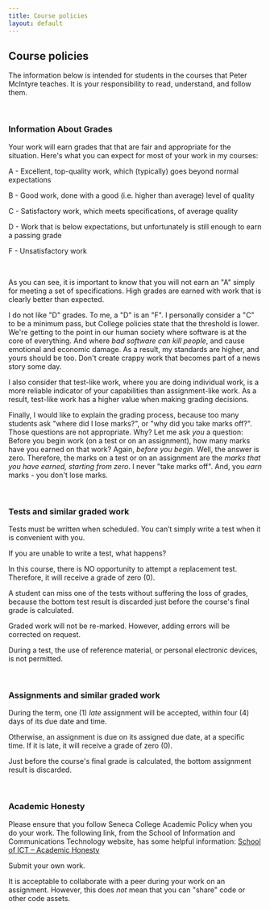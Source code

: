 ```yaml
---
title: Course policies
layout: default
---
```


## Course policies

The information below is intended for students in the courses that Peter McIntyre teaches. It is your responsibility to read, understand, and follow them.

<br>

### Information About Grades

Your work will earn grades that that are fair and appropriate for the situation. Here's what you can expect for most of your work in my courses:

A - Excellent, top-quality work, which (typically) goes beyond normal expectations

B - Good work, done with a good (i.e. higher than average) level of quality

C - Satisfactory work, which meets specifications, of average quality

D - Work that is below expectations, but unfortunately is still enough to earn a passing grade

F - Unsatisfactory work

<br>

As you can see, it is important to know that you will not earn an "A" simply for meeting a set of specifications. High grades are earned with work that is clearly better than expected.

I do not like "D" grades. To me, a "D" is an "F". I personally consider a "C" to be a minimum pass, but College policies state that the threshold is lower. We're getting to the point in our human society where software is at the core of everything. And where *bad software can kill people*, and cause emotional and economic damage. As a result, my standards are higher, and yours should be too. Don't create crappy work that becomes part of a news story some day.

I also consider that test-like work, where you are doing individual work, is a more reliable indicator of your capabilities than assignment-like work. As a result, test-like work has a higher value when making grading decisions.

Finally, I would like to explain the grading process, because too many students ask "where did I lose marks?", or "why did you take marks off?". Those questions are not appropriate. Why? Let me ask *you* a question: Before you begin work (on a test or on an assignment), how many marks have you earned on that work? Again, *before you begin*. Well, the answer is zero. Therefore, the marks on a test or on an assignment are the *marks that you have earned, starting from zero*. I never "take marks off". And, you *earn* marks - you don't lose marks.

<br>

### Tests and similar graded work

Tests must be written when scheduled. You can’t simply write a test when it is convenient with you.

If you are unable to write a test, what happens? 

In this course, there is NO opportunity to attempt a replacement test. Therefore, it will receive a grade of zero (0).

A student can miss one of the tests without suffering the loss of grades, because the bottom test result is discarded just before the course's final grade is calculated.

Graded work will not be re-marked. However, adding errors will be corrected on request.

During a test, the use of reference material, or personal electronic devices, is not permitted.

<br>

### Assignments and similar graded work

During the term, one (1) *late* assignment will be accepted, within four (4) days of its due date and time. 

Otherwise, an assignment is due on its assigned due date, at a specific time. If it is late, it will receive a grade of zero (0).

Just before the course's final grade is calculated, the bottom assignment result is discarded. 

<br>

### Academic Honesty

Please ensure that you follow Seneca College Academic Policy when you do your work. The following link, from the School of Information and Communications Technology website, has some helpful information: <a href="https://ict.senecacollege.ca/students/academic-honesty-policy" target="_blank" rel="noopener">School of ICT – Academic Honesty</a>

Submit your own work. 

It is acceptable to collaborate with a peer during your work on an assignment. However, this does *not* mean that you can "share" code or other code assets. 

<br>
